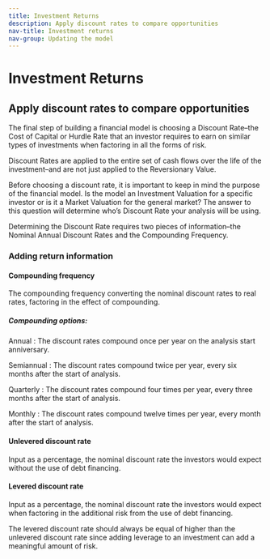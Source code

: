 ```yaml
---
title: Investment Returns
description: Apply discount rates to compare opportunities
nav-title: Investment returns
nav-group: Updating the model
---
```


# Investment Returns

## Apply discount rates to compare opportunities

The final step of building a financial model is choosing a Discount
Rate–the Cost of Capital or Hurdle Rate that an investor requires to
earn on similar types of investments when factoring in all the forms
of risk.

Discount Rates are applied to the entire set of cash flows over the
life of the investment–and are not just applied to the Reversionary
Value.

Before choosing a discount rate, it is important to keep in mind
the purpose of the financial model. Is the model an Investment
Valuation for a specific investor or is it a Market Valuation for
the general market? The answer to this question will determine who’s
Discount Rate your analysis will be using.

Determining the Discount Rate requires two pieces of information–the
Nominal Annual Discount Rates and the Compounding Frequency.


### Adding return information

#### Compounding frequency

The compounding frequency converting the nominal discount rates to real
rates, factoring in the effect of compounding.

##### Compounding options:

Annual
:   The discount rates compound once per year on the analysis start anniversary.

Semiannual
:   The discount rates compound twice per year, every six months after the start
    of analysis.

Quarterly
:   The discount rates compound four times per year, every three months after
    the start of analysis.

Monthly
:   The discount rates compound twelve times per year, every month after the
    start of analysis.

#### Unlevered discount rate

Input as a percentage, the nominal discount rate the investors would expect
without the use of debt financing.

#### Levered discount rate

Input as a percentage, the nominal discount rate the investors would expect when
factoring in the additional risk from the use of debt financing.

The levered discount rate should always be equal of higher than the unlevered
discount rate since adding leverage to an investment can add a meaningful amount
of risk.
